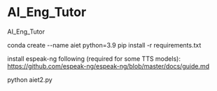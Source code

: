 # AI_Eng_Tutor
AI_Eng_Tutor

conda create --name aiet python=3.9
pip install -r requirements.txt

install espeak-ng following (required for some TTS models):
https://github.com/espeak-ng/espeak-ng/blob/master/docs/guide.md


python aiet2.py

